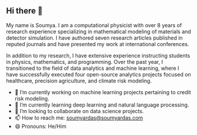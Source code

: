 ## Hi there 👋

My name is Soumya. I am a computational physicist with over 8 years of research experience specializing in mathematical modeling of materials and detector simulation. I have authored seven research articles published in reputed journals and have presented my work at international conferences.

In addition to my research, I have extensive experience instructing students in physics, mathematics, and programming. Over the past year, I transitioned to the field of data analytics and machine learning, where I have successfully executed four open-source analytics projects focused on healthcare, precision agriculture, and climate risk modeling.

- 🔭 I’m currently working on machine learning projects pertaining to credit risk modeling.
- 🌱 I’m currently learning deep learning and natural language processing.
- 👯 I’m looking to collaborate on data science projects.
- 📫 How to reach me: soumyardas@soumyardas.com
- 😄 Pronouns: He/Him

<!--
- 🔭 I’m currently working on ...
- 🌱 I’m currently learning ...
- 👯 I’m looking to collaborate on ...
- 🤔 I’m looking for help with ...
- 💬 Ask me about ...
- 📫 How to reach me: ...
- 😄 Pronouns: ...
- ⚡ Fun fact: ...

